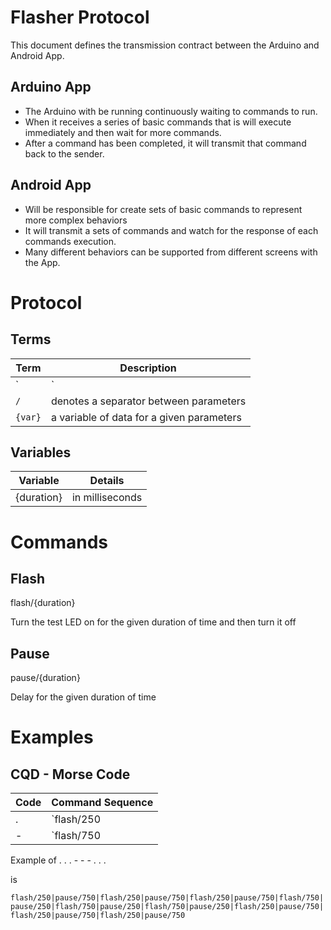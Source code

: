# Flasher Protocol

This document defines the transmission contract between the Arduino and Android App. 

## Arduino App

* The Arduino with be running continuously waiting to commands to run. 
* When it receives a series of basic commands that is will execute immediately 
and then wait for more commands. 
* After a command has been completed, it will transmit that command back to the sender.

## Android App

* Will be responsible for create sets of basic commands to represent more complex behaviors
* It will transmit a sets of commands and watch for the response of each commands execution.
* Many different behaviors can be supported from different screens with the App. 

# Protocol 

## Terms 

Term | Description 
--- | ---
`|` | denotes a separator between commands 
`/` | denotes a separator between parameters 
`{var}` | a variable of data for a given parameters

## Variables 

Variable | Details
---|---
{duration} | in milliseconds


# Commands 

## Flash 

flash/{duration} 

Turn the test LED on for the given duration of time and then turn it off

## Pause 

pause/{duration} 

Delay for the given duration of time

# Examples 

## CQD - Morse Code 

Code | Command Sequence
---|---
. | `flash/250|pause/750`
- | `flash/750|pause/250`

Example of . . . - - - . . .

is 

`flash/250|pause/750|flash/250|pause/750|flash/250|pause/750|flash/750|pause/250|flash/750|pause/250|flash/750|pause/250|flash/250|pause/750|flash/250|pause/750|flash/250|pause/750`

